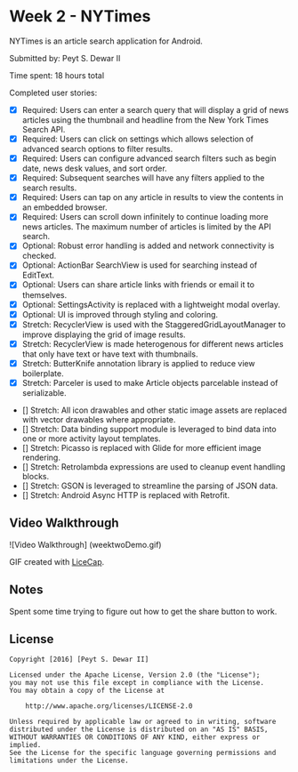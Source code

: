 # Week 2 - NYTimes

NYTimes is an article search application for Android.

Submitted by: Peyt S. Dewar II

Time spent: 18 hours total

Completed user stories:

 * [x] Required: Users can enter a search query that will display a grid of news articles using the thumbnail and headline from the New York Times Search API.
 * [x] Required: Users can click on settings which allows selection of advanced search options to filter results.
 * [x] Required: Users can configure advanced search filters such as begin date, news desk values, and sort order.
 * [x] Required: Subsequent searches will have any filters applied to the search results.
 * [x] Required: Users can tap on any article in results to view the contents in an embedded browser.
 * [x] Required: Users can scroll down infinitely to continue loading more news articles. The maximum number of articles is limited by the API search.
 * [x] Optional: Robust error handling is added and network connectivity is checked. 
 * [x] Optional: ActionBar SearchView is used for searching instead of EditText.
 * [x] Optional: Users can share article links with friends or email it to themselves.
 * [x] Optional: SettingsActivity is replaced with a lightweight modal overlay.
 * [x] Optional: UI is improved through styling and coloring.
 * [x] Stretch: RecyclerView is used with the StaggeredGridLayoutManager to improve displaying the grid of image results.
 * [x] Stretch: RecyclerView is made heterogenous for different news articles that only have text or have text with thumbnails.
 * [x] Stretch: ButterKnife annotation library is applied to reduce view boilerplate.
 * [x] Stretch: Parceler is used to make Article objects parcelable instead of serializable.
 * [] Stretch: All icon drawables and other static image assets are replaced with vector drawables where appropriate.
 * [] Stretch: Data binding support module is leveraged to bind data into one or more activity layout templates.
 * [] Stretch: Picasso is replaced with Glide for more efficient image rendering.
 * [] Stretch: Retrolambda expressions are used to cleanup event handling blocks.
 * [] Stretch: GSON is leveraged to streamline the parsing of JSON data.
 * [] Stretch: Android Async HTTP is replaced with Retrofit.

## Video Walkthrough 

![Video Walkthrough] (weektwoDemo.gif)

GIF created with [LiceCap](http://www.cockos.com/licecap/).

## Notes

Spent some time trying to figure out how to get the share button to work.

## License

    Copyright [2016] [Peyt S. Dewar II]

    Licensed under the Apache License, Version 2.0 (the "License");
    you may not use this file except in compliance with the License.
    You may obtain a copy of the License at

        http://www.apache.org/licenses/LICENSE-2.0

    Unless required by applicable law or agreed to in writing, software
    distributed under the License is distributed on an "AS IS" BASIS,
    WITHOUT WARRANTIES OR CONDITIONS OF ANY KIND, either express or implied.
    See the License for the specific language governing permissions and
    limitations under the License.
